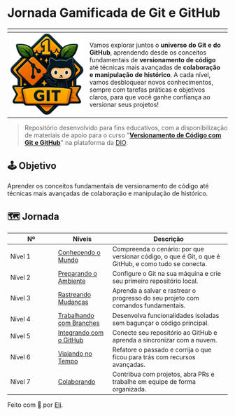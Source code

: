 # Jornada Gamificada de Git e GitHub

<table data-header-hidden><thead><tr><th width="167"></th><th></th></tr></thead><tbody><tr><td><img src=".gitbook/assets/git-github.png" alt=""></td><td>Vamos explorar juntos o <strong>universo do Git e do GitHub</strong>, aprendendo desde os conceitos fundamentais de <strong>versionamento de código</strong> até técnicas mais avançadas de <strong>colaboração e manipulação de histórico</strong>. A cada nível, vamos desbloquear novos conhecimentos, sempre com tarefas práticas e objetivos claros, para que você ganhe confiança ao versionar seus projetos!</td></tr></tbody></table>

> Repositório desenvolvido para fins educativos, com a disponibilização de materiais de apoio para o curso "[**Versionamento de Código com Git e GitHub**](https://www.dio.me/courses/versionamento-de-codigo-com-git-e-github)" na plataforma da [DIO](https://www.dio.me/).

## 🕹️ Objetivo

Aprender os conceitos fundamentais de versionamento de código até técnicas mais avançadas de colaboração e manipulação de histórico.

## 🗺️ Jornada

<table><thead><tr><th width="95">Nº</th><th>Níveis</th><th>Descrição</th></tr></thead><tbody><tr><td>Nível 1</td><td><a href="nivel-1-conhecendo-o-universo/o-que-e-versionamento-de-codigo.md">Conhecendo o Mundo</a></td><td>Compreenda o cenário: por que versionar código, o que é Git, o que é GitHub, e como tudo se conecta.</td></tr><tr><td>Nível 2</td><td><a href="nivel-2-preparando-o-ambiente/instalando-o-git.md">Preparando o Ambiente</a></td><td>Configure o Git na sua máquina e crie seu primeiro repositório local.</td></tr><tr><td>Nível 3</td><td><a href="nivel-3-rastreando-mudancas/entendendo-commits-e-status.md">Rastreando Mudanças</a></td><td>Aprenda a salvar e rastrear o progresso do seu projeto com comandos fundamentais.</td></tr><tr><td>Nível 4</td><td><a href="nivel-4-trabalhando-com-branches/criando-uma-nova-branch.md">Trabalhando com Branches</a></td><td>Desenvolva funcionalidades isoladas sem bagunçar o código principal.</td></tr><tr><td>Nível 5</td><td><a href="nivel-5-integrando-com-github/conectando-seu-repositorio-local-ao-github.md">Integrando com o GitHub</a></td><td>Conecte seu repositório ao GitHub e aprenda a sincronizar com a nuvem.</td></tr><tr><td>Nível 6</td><td><a href="nivel-6-viajando-no-tempo/alterando-a-mensagem-de-um-commit.md">Viajando no Tempo</a></td><td>Refatore o passado e corrija o que ficou para trás com recursos avançadas.</td></tr><tr><td>Nível 7</td><td><a href="nivel-7-colaborando/criando-um-pull-request.md">Colaborando</a></td><td>Contribua com projetos, abra PRs e trabalhe em equipe de forma organizada.</td></tr></tbody></table>

Feito com 🧡 por [Eli](https://github.com/elidianaandrade).
